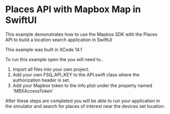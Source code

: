 # Places API with Mapbox Map in SwiftUI

This example demonstrates how to use the Mapbox SDK with the Places API to build a location search application in SwiftUI

This example was built in XCode 14.1

To run this example open the you will need to..
1. Import all files into your own project.
2. Add your own FSQ_API_KEY to the API.swift class where the authorization header is set.
3. Add your Mapbox token to the info.plist under the property named 'MBXAccessToken'
 
 After these steps are completed you will be able to run your application in the simulator and search for places of interest near the devices set location. 

